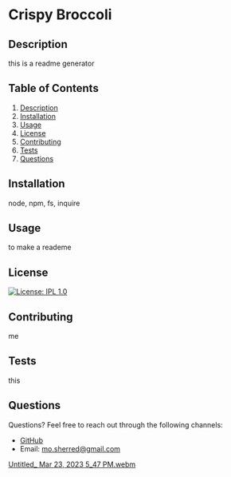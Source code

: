 
# Crispy Broccoli

## Description
this is a readme generator

## Table of Contents
1. [Description](#description)
2. [Installation](#installation)
3. [Usage](#usage)
4. [License](#license)
5. [Contributing](#contributing)
6. [Tests](#tests)
7. [Questions](#questions)
        
## Installation
node, npm, fs, inquire
        
## Usage
to make a reademe
        
## License
[![License: IPL 1.0](https://img.shields.io/badge/License-IPL_1.0-blue.svg)](https://opensource.org/licenses/IPL-1.0)
        
## Contributing
me
        
## Tests
this
        
## Questions
Questions? Feel free to reach out through the following channels:

- [GitHub](https://github.com/bootcamp-mo)
- Email: mo.sherred@gmail.com 

[Untitled_ Mar 23, 2023 5_47 PM.webm](https://user-images.githubusercontent.com/122568039/227397595-9cecc3f6-6584-4f18-998a-d120fd1001b8.webm)
